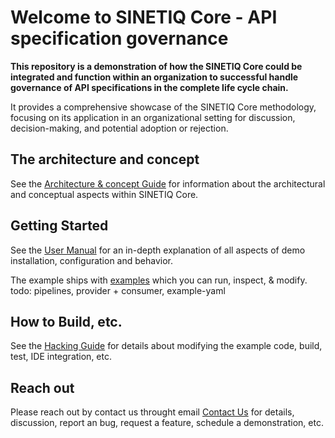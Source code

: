 # Welcome to SINETIQ Core - API specification governance

**This repository is a demonstration of how the SINETIQ Core could be integrated and function within an organization to successful handle governance of API specifications in the complete life cycle chain.**

It provides a comprehensive showcase of the SINETIQ Core methodology, focusing on its application in an organizational setting for discussion, decision-making, and potential adoption or rejection.

## The architecture and concept

See the [Architecture & concept Guide](./README-arch-concept.md) for information about the architectural and conceptual aspects within SINETIQ Core.

## Getting Started

See the [User Manual](./README-user-manual.md) for an in-depth explanation of all aspects of demo installation, configuration and behavior.

The example ships with [examples](./bitbucket/README.md) which you can run, inspect, & modify.
todo: pipelines, provider + consumer, example-yaml

## How to Build, etc.

See the [Hacking Guide](./README-build-run.md) for details about modifying the example code, build, test, IDE integration, etc.

## Reach out

Please reach out by contact us throught email [Contact Us](mailto:info@sinetiq.se) for details, discussion, report an bug, request a feature, schedule a demonstration, etc.
